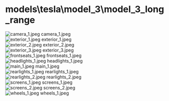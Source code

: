<h1>models\tesla\model_3\model_3_long_range</h1>
<div class="container text-center">
<div class="row">
<div class="col col-lg-2 col-6">
<img src="https://media.evkx.net/multimedia/models/tesla/model_3/model_3_long_range/camera_1_xst.jpeg" class="img-thumbnail" alt="camera_1.jpeg">
camera_1.jpeg
</div>
<div class="col col-lg-2 col-6">
<img src="https://media.evkx.net/multimedia/models/tesla/model_3/model_3_long_range/exterior_1_xst.jpeg" class="img-thumbnail" alt="exterior_1.jpeg">
exterior_1.jpeg
</div>
<div class="col col-lg-2 col-6">
<img src="https://media.evkx.net/multimedia/models/tesla/model_3/model_3_long_range/exterior_2_xst.jpeg" class="img-thumbnail" alt="exterior_2.jpeg">
exterior_2.jpeg
</div>
<div class="col col-lg-2 col-6">
<img src="https://media.evkx.net/multimedia/models/tesla/model_3/model_3_long_range/exterior_3_xst.jpeg" class="img-thumbnail" alt="exterior_3.jpeg">
exterior_3.jpeg
</div>
<div class="col col-lg-2 col-6">
<img src="https://media.evkx.net/multimedia/models/tesla/model_3/model_3_long_range/frontseats_1_xst.jpeg" class="img-thumbnail" alt="frontseats_1.jpeg">
frontseats_1.jpeg
</div>
<div class="col col-lg-2 col-6">
<img src="https://media.evkx.net/multimedia/models/tesla/model_3/model_3_long_range/headlights_1_xst.jpeg" class="img-thumbnail" alt="headlights_1.jpeg">
headlights_1.jpeg
</div>
<div class="col col-lg-2 col-6">
<img src="https://media.evkx.net/multimedia/models/tesla/model_3/model_3_long_range/main_1_xst.jpeg" class="img-thumbnail" alt="main_1.jpeg">
main_1.jpeg
</div>
<div class="col col-lg-2 col-6">
<img src="https://media.evkx.net/multimedia/models/tesla/model_3/model_3_long_range/rearlights_1_xst.jpeg" class="img-thumbnail" alt="rearlights_1.jpeg">
rearlights_1.jpeg
</div>
<div class="col col-lg-2 col-6">
<img src="https://media.evkx.net/multimedia/models/tesla/model_3/model_3_long_range/rearlights_2_xst.jpeg" class="img-thumbnail" alt="rearlights_2.jpeg">
rearlights_2.jpeg
</div>
<div class="col col-lg-2 col-6">
<img src="https://media.evkx.net/multimedia/models/tesla/model_3/model_3_long_range/screens_1_xst.jpeg" class="img-thumbnail" alt="screens_1.jpeg">
screens_1.jpeg
</div>
<div class="col col-lg-2 col-6">
<img src="https://media.evkx.net/multimedia/models/tesla/model_3/model_3_long_range/screens_2_xst.jpeg" class="img-thumbnail" alt="screens_2.jpeg">
screens_2.jpeg
</div>
<div class="col col-lg-2 col-6">
<img src="https://media.evkx.net/multimedia/models/tesla/model_3/model_3_long_range/wheels_1_xst.jpeg" class="img-thumbnail" alt="wheels_1.jpeg">
wheels_1.jpeg
</div>
</div>
</div>
